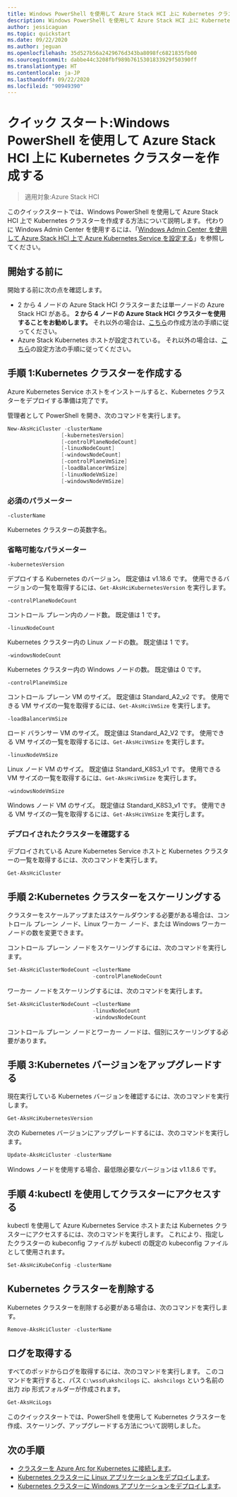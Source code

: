 ```yaml
---
title: Windows PowerShell を使用して Azure Stack HCI 上に Kubernetes クラスターを作成するクイックスタート
description: Windows PowerShell を使用して Azure Stack HCI 上に Kubernetes クラスターを作成する方法について説明します
author: jessicaguan
ms.topic: quickstart
ms.date: 09/22/2020
ms.author: jeguan
ms.openlocfilehash: 35d527b56a2429676d343ba8098fc6821835fb00
ms.sourcegitcommit: dabbe44c3208fbf989b7615301833929f50390ff
ms.translationtype: HT
ms.contentlocale: ja-JP
ms.lasthandoff: 09/22/2020
ms.locfileid: "90949390"
---
```

# <a name="quickstart-create-kubernetes-clusters-on-azure-stack-hci-using-windows-powershell"></a>クイック スタート:Windows PowerShell を使用して Azure Stack HCI 上に Kubernetes クラスターを作成する

> 適用対象:Azure Stack HCI

このクイックスタートでは、Windows PowerShell を使用して Azure Stack HCI 上で Kubernetes クラスターを作成する方法について説明します。 代わりに Windows Admin Center を使用するには、「[Windows Admin Center を使用して Azure Stack HCI 上で Azure Kubernetes Service を設定する](setup.md)」を参照してください。

## <a name="before-you-begin"></a>開始する前に

開始する前に次の点を確認します。

- 2 から 4 ノードの Azure Stack HCI クラスターまたは単一ノードの Azure Stack HCI がある。 **2 から 4 ノードの Azure Stack HCI クラスターを使用することをお勧めします。** それ以外の場合は、[こちら](./system-requirements.md)の作成方法の手順に従ってください。
- Azure Stack Kubernetes ホストが設定されている。 それ以外の場合は、[こちら](./setup-powershell.md)の設定方法の手順に従ってください。

## <a name="step-1-create-a-kubernetes-cluster"></a>手順 1:Kubernetes クラスターを作成する

Azure Kubernetes Service ホストをインストールすると、Kubernetes クラスターをデプロイする準備は完了です。

管理者として PowerShell を開き、次のコマンドを実行します。

   ```powershell
   New-AksHciCluster -clusterName
                    [-kubernetesVersion]
                    [-controlPlaneNodeCount]
                    [-linuxNodeCount]
                    [-windowsNodeCount]
                    [-controlPlaneVmSize]
                    [-loadBalancerVmSize]
                    [-linuxNodeVmSize]
                    [-windowsNodeVmSize]
   ```

### <a name="required-parameters"></a>必須のパラメーター

`-clusterName`

Kubernetes クラスターの英数字名。

### <a name="optional-parameters"></a>省略可能なパラメーター

`-kubernetesVersion`

デプロイする Kubernetes のバージョン。 既定値は v1.18.6 です。 使用できるバージョンの一覧を取得するには、`Get-AksHciKubernetesVersion` を実行します。

`-controlPlaneNodeCount`

コントロール プレーン内のノード数。 既定値は 1 です。

`-linuxNodeCount`

Kubernetes クラスター内の Linux ノードの数。 既定値は 1 です。

`-windowsNodeCount`

Kubernetes クラスター内の Windows ノードの数。 既定値は 0 です。

`-controlPlaneVmSize`

コントロール プレーン VM のサイズ。 既定値は Standard_A2_v2 です。 使用できる VM サイズの一覧を取得するには、`Get-AksHciVmSize` を実行します。

`-loadBalancerVmSize`

ロード バランサー VM のサイズ。 既定値は Standard_A2_V2 です。 使用できる VM サイズの一覧を取得するには、`Get-AksHciVmSize` を実行します。

`-linuxNodeVmSize`

Linux ノード VM のサイズ。 既定値は Standard_K8S3_v1 です。 使用できる VM サイズの一覧を取得するには、`Get-AksHciVmSize` を実行します。

`-windowsNodeVmSize`

Windows ノード VM のサイズ。 既定値は Standard_K8S3_v1 です。 使用できる VM サイズの一覧を取得するには、`Get-AksHciVmSize` を実行します。

### <a name="check-your-deployed-clusters"></a>デプロイされたクラスターを確認する

デプロイされている Azure Kubernetes Service ホストと Kubernetes クラスターの一覧を取得するには、次のコマンドを実行します。

```powershell
Get-AksHciCluster
```

## <a name="step-2-scale-a-kubernetes-cluster"></a>手順 2:Kubernetes クラスターをスケーリングする

クラスターをスケールアップまたはスケールダウンする必要がある場合は、コントロール プレーン ノード、Linux ワーカー ノード、または Windows ワーカー ノードの数を変更できます。

コントロール プレーン ノードをスケーリングするには、次のコマンドを実行します。

```powershell
Set-AksHciClusterNodeCount –clusterName
                           -controlPlaneNodeCount
```

ワーカー ノードをスケーリングするには、次のコマンドを実行します。

```powershell
Set-AksHciClusterNodeCount –clusterName
                           -linuxNodeCount
                           -windowsNodeCount
```

コントロール プレーン ノードとワーカー ノードは、個別にスケーリングする必要があります。

## <a name="step-3-upgrade-kubernetes-version"></a>手順 3:Kubernetes バージョンをアップグレードする

現在実行している Kubernetes バージョンを確認するには、次のコマンドを実行します。

```powershell
Get-AksHciKubernetesVersion
```

次の Kubernetes バージョンにアップグレードするには、次のコマンドを実行します。

```powershell
Update-AksHciCluster -clusterName
```

Windows ノードを使用する場合、最低限必要なバージョンは v1.1.8.6 です。

## <a name="step-4-access-your-clusters-using-kubectl"></a>手順 4:kubectl を使用してクラスターにアクセスする

kubectl を使用して Azure Kubernetes Service ホストまたは Kubernetes クラスターにアクセスするには、次のコマンドを実行します。 これにより、指定したクラスターの kubeconfig ファイルが kubectl の既定の kubeconfig ファイルとして使用されます。

```powershell
Set-AksHciKubeConfig -clusterName
```

## <a name="delete-a-kubernetes-cluster"></a>Kubernetes クラスターを削除する

Kubernetes クラスターを削除する必要がある場合は、次のコマンドを実行します。

```powershell
Remove-AksHciCluster -clusterName
```

## <a name="get-logs"></a>ログを取得する

すべてのポッドからログを取得するには、次のコマンドを実行します。 このコマンドを実行すると、パス `C:\wssd\akshcilogs` に、`akshcilogs` という名前の出力 zip 形式フォルダーが作成されます。

```powershell
Get-AksHciLogs
```

このクイックスタートでは、PowerShell を使用して Kubernetes クラスターを作成、スケーリング、アップグレードする方法について説明しました。

## <a name="next-steps"></a>次の手順

- [クラスターを Azure Arc for Kubernetes に接続します](./connect-to-arc.md)。
- [Kubernetes クラスターに Linux アプリケーションをデプロイします](./deploy-linux-application.md)。
- [Kubernetes クラスターに Windows アプリケーションをデプロイします](./deploy-windows-application.md)。
